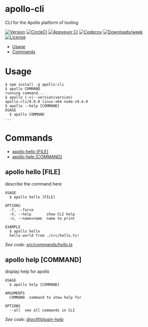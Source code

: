 apollo-cli
==========

CLI for the Apollo platform of tooling

[![Version](https://img.shields.io/npm/v/apollo-cli.svg)](https://npmjs.org/package/apollo-cli)
[![CircleCI](https://circleci.com/gh/apollographql/apollo-cli/tree/master.svg?style=shield)](https://circleci.com/gh/apollographql/apollo-cli/tree/master)
[![Appveyor CI](https://ci.appveyor.com/api/projects/status/github/apollographql/apollo-cli?branch=master&svg=true)](https://ci.appveyor.com/project/apollographql/apollo-cli/branch/master)
[![Codecov](https://codecov.io/gh/apollographql/apollo-cli/branch/master/graph/badge.svg)](https://codecov.io/gh/apollographql/apollo-cli)
[![Downloads/week](https://img.shields.io/npm/dw/apollo-cli.svg)](https://npmjs.org/package/apollo-cli)
[![License](https://img.shields.io/npm/l/apollo-cli.svg)](https://github.com/apollographql/apollo-cli/blob/master/package.json)

<!-- toc -->
* [Usage](#usage)
* [Commands](#commands)
<!-- tocstop -->
# Usage
<!-- usage -->
```sh-session
$ npm install -g apollo-cli
$ apollo COMMAND
running command...
$ apollo (-v|--version|version)
apollo-cli/0.0.0 linux-x64 node-v9.4.0
$ apollo --help [COMMAND]
USAGE
  $ apollo COMMAND
...
```
<!-- usagestop -->
# Commands
<!-- commands -->
* [apollo hello [FILE]](#apollo-hello-file)
* [apollo help [COMMAND]](#apollo-help-command)

## apollo hello [FILE]

describe the command here

```
USAGE
  $ apollo hello [FILE]

OPTIONS
  -f, --force
  -h, --help       show CLI help
  -n, --name=name  name to print

EXAMPLE
  $ apollo hello
  hello world from ./src/hello.ts!
```

_See code: [src/commands/hello.ts](https://github.com/apollographql/apollo-cli/blob/v0.0.0/src/commands/hello.ts)_

## apollo help [COMMAND]

display help for apollo

```
USAGE
  $ apollo help [COMMAND]

ARGUMENTS
  COMMAND  command to show help for

OPTIONS
  --all  see all commands in CLI
```

_See code: [@oclif/plugin-help](https://github.com/oclif/plugin-help/blob/v1.2.10/src/commands/help.ts)_
<!-- commandsstop -->
